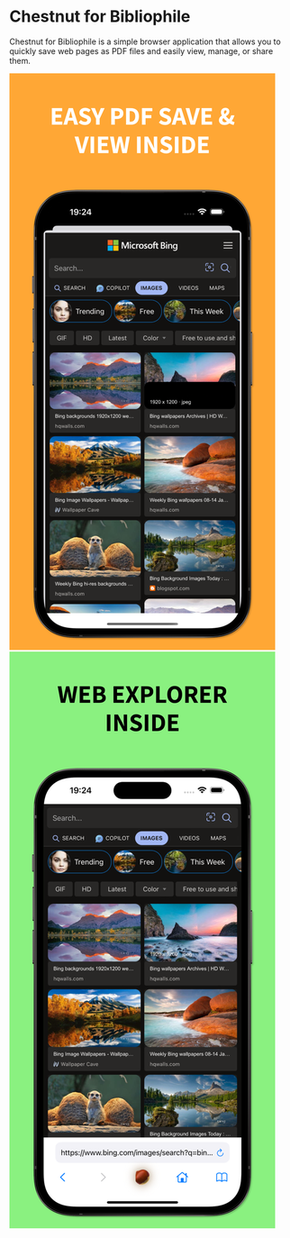 # Chestnut for Bibliophile

Chestnut for Bibliophile is a simple browser application that allows you to quickly save web pages as PDF files and easily view, manage, or share them.

![image1](01.png)
![image2](02.png)
